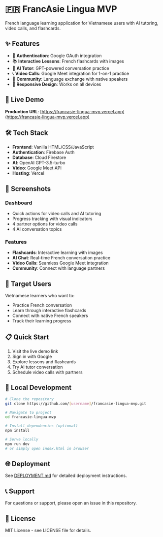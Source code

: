 # 🇫🇷 FrancAsie Lingua MVP

French language learning application for Vietnamese users with AI tutoring, video calls, and flashcards.

## ✨ Features

- 🔐 **Authentication**: Google OAuth integration
- 📚 **Interactive Lessons**: French flashcards with images
- 🤖 **AI Tutor**: GPT-powered conversation practice
- 📞 **Video Calls**: Google Meet integration for 1-on-1 practice
- 👥 **Community**: Language exchange with native speakers
- 📱 **Responsive Design**: Works on all devices

## 🚀 Live Demo

**Production URL**: [https://francasie-lingua-mvp.vercel.app](https://francasie-lingua-mvp.vercel.app)

## 🛠 Tech Stack

- **Frontend**: Vanilla HTML/CSS/JavaScript
- **Authentication**: Firebase Auth
- **Database**: Cloud Firestore
- **AI**: OpenAI GPT-3.5-turbo
- **Video**: Google Meet API
- **Hosting**: Vercel

## 📱 Screenshots

### Dashboard
- Quick actions for video calls and AI tutoring
- Progress tracking with visual indicators
- 4 partner options for video calls
- 4 AI conversation topics

### Features
- **Flashcards**: Interactive learning with images
- **AI Chat**: Real-time French conversation practice
- **Video Calls**: Seamless Google Meet integration
- **Community**: Connect with language partners

## 🎯 Target Users

Vietnamese learners who want to:
- Practice French conversation
- Learn through interactive flashcards
- Connect with native French speakers
- Track their learning progress

## 📋 Quick Start

1. Visit the live demo link
2. Sign in with Google
3. Explore lessons and flashcards
4. Try AI tutor conversation
5. Schedule video calls with partners

## 🔧 Local Development

```bash
# Clone the repository
git clone https://github.com/[username]/francasie-lingua-mvp.git

# Navigate to project
cd francasie-lingua-mvp

# Install dependencies (optional)
npm install

# Serve locally
npm run dev
# or simply open index.html in browser
```

## 🌐 Deployment

See [DEPLOYMENT.md](./DEPLOYMENT.md) for detailed deployment instructions.

## 📞 Support

For questions or support, please open an issue in this repository.

## 📄 License

MIT License - see LICENSE file for details.
